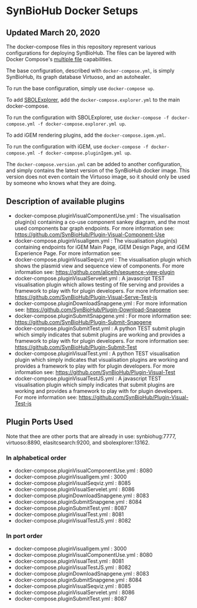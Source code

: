# SynBioHub Docker Setups
## Updated March 20, 2020

The docker-compose files in this repository represent various configurations for deploying SynBioHub.
The files can be layered with Docker Compose's [multiple file](https://docs.docker.com/compose/reference/overview/#specifying-multiple-compose-file) capabilities. 

The base configuration, described with `docker-compose.yml`, is simply SynBioHub, its graph database Virtuoso, and an autohealer.

To run the base configuration, simply use `docker-compose up`.

To add [SBOLExplorer](https://github.com/michael13162/SBOLExplorer), add the `docker-compose.explorer.yml` to the main docker-compose.

To run the configuration with SBOLExplorer, use `docker-compose -f docker-compose.yml -f docker-compose.explorer.yml up`.

To add iGEM rendering plugins, add the `docker-compose.igem.yml`.

To run the configuration with iGEM, use `docker-compose -f docker-compose.yml -f docker-compose.pluginIgem.yml up`.

The `docker-compose.version.yml` can be added to another configuration, and simply contains the latest version of the SynBioHub docker image. 
This version does not even contain the Virtuoso image, so it should only be used by someone who knows what they are doing. 

## Description of available plugins
 - docker-compose.pluginVisualComponentUse.yml : The visualisation plugin(s) containing a co-use component sankey diagram, and the most used components bar graph endpoints. For more information see: https://github.com/SynBioHub/Plugin-Visual-Component-Use
 - docker-compose.pluginVisualIgem.yml : The visualisation plugin(s) containing endpoints for iGEM Main Page, iGEM Design Page, and iGEM Experience Page. For more information see: 
 - docker-compose.pluginVisualSeqviz.yml : The visualisation plugin which shows the plasmid view and sequence view of components. For more information see: https://github.com/alicelh/sequence-view-plugin
 - docker-compose.pluginVisualServelet.yml : A javascript TEST visualisation plugin which allows testing of file serving and provides a framework to play with for plugin developers. For more information see: https://github.com/SynBioHub/Plugin-Visual-Serve-Test-js
 - docker-compose.pluginDownloadSnapgene.yml : For more information see: https://github.com/SynBioHub/Plugin-Download-Snapgene
 - docker-compose.pluginSubmitSnapgene.yml : For more information see: https://github.com/SynBioHub/Plugin-Submit-Snapgene
 - docker-compose.pluginSubmitTest.yml : A python TEST submit plugin which simply indicates that submit plugins are working and provides a framework to play with for plugin developers. For more information see: https://github.com/SynBioHub/Plugin-Submit-Test
 - docker-compose.pluginVisualTest.yml : A python TEST visualisation plugin which simply indicates that visualisation plugins are working and provides a framework to play with for plugin developers. For more information see: https://github.com/SynBioHub/Plugin-Visual-Test
 - docker-compose.pluginVisualTestJS.yml : A javascript TEST visualisation plugin which simply indicates that submit plugins are working and provides a framework to play with for plugin developers. For more information see: https://github.com/SynBioHub/Plugin-Visual-Test-js

## Plugin Ports Used
Note that thee are other ports that are already in use: synbiohug:7777, virtuoso:8890, elasitcsearch:9200, and sbolexplorer:13162.
### In alphabetical order
 - docker-compose.pluginVisualComponentUse.yml : 8080
 - docker-compose.pluginVisualIgem.yml : 3000
 - docker-compose.pluginVisualSeqviz.yml : 8085
 - docker-compose.pluginVisualServelet.yml : 8086
 - docker-compose.pluginDownloadSnapgene.yml : 8083
 - docker-compose.pluginSubmitSnapgene.yml : 8084
 - docker-compose.pluginSubmitTest.yml : 8087
 - docker-compose.pluginVisualTest.yml : 8081
 - docker-compose.pluginVisualTestJS.yml : 8082
 ### In port order
 - docker-compose.pluginVisualIgem.yml : 3000
 - docker-compose.pluginVisualComponentUse.yml : 8080
 - docker-compose.pluginVisualTest.yml : 8081
 - docker-compose.pluginVisualTestJS.yml : 8082
 - docker-compose.pluginDownloadSnapgene.yml : 8083
 - docker-compose.pluginSubmitSnapgene.yml : 8084
 - docker-compose.pluginVisualSeqviz.yml : 8085
 - docker-compose.pluginVisualServelet.yml : 8086
 - docker-compose.pluginSubmitTest.yml : 8087
